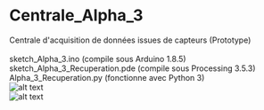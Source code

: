 # Centrale_Alpha_3
Centrale d'acquisition de données issues de capteurs (Prototype)<br>
<br>
sketch_Alpha_3.ino (compile sous Arduino 1.8.5)<br>
sketch_Alpha_3_Recuperation.pde (compile sous Processing 3.5.3)<br>
Alpha_3_Recuperation.py (fonctionne avec Python 3)
<br>
![alt text](http://entropie.org/3615/wp-content/uploads/2019/05/DSC_8851-1680x1116.jpg)<br>
![alt text](http://entropie.org/3615/wp-content/uploads/2019/05/DSC_8862-1680x1116.jpg)<br>
